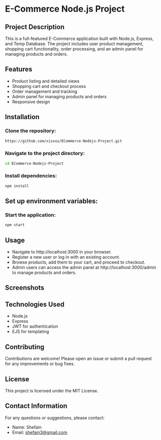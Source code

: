 # E-Commerce Node.js Project

## Project Description
This is a full-featured E-Commerce application built with Node.js, Express, and Temp Database. The project includes user product management, shopping cart functionality, order processing, and an admin panel for managing products and orders.

## Features
- Product listing and detailed views
- Shopping cart and checkout process
- Order management and tracking
- Admin panel for managing products and orders
- Responsive design

## Installation

### Clone the repository:
```sh
https://github.com/xisxus/ECommerce-Nodejs-Project.git
```
### Navigate to the project directory:
```sh
cd ECommerce-Nodejs-Project
```
### Install dependencies:
```sh
npm install
````
## Set up environment variables:

### Start the application:
```sh
npm start
```
## Usage
- Navigate to http://localhost:3000 in your browser.
- Register a new user or log in with an existing account.
- Browse products, add them to your cart, and proceed to checkout.
- Admin users can access the admin panel at http://localhost:3000/admin to manage products and orders.
## Screenshots


## Technologies Used
- Node.js
- Express
- JWT for authentication
- EJS for templating

## Contributing
Contributions are welcome! Please open an issue or submit a pull request for any improvements or bug fixes.

## License
This project is licensed under the MIT License.

## Contact Information
For any questions or suggestions, please contact:

- Name: Shefain
- Email: shefain3@gmail.com
